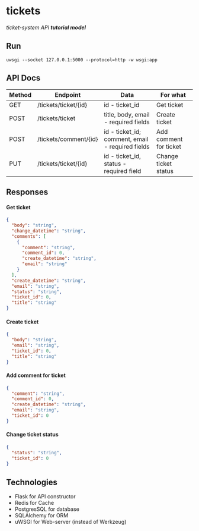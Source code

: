 # tickets
_ticket-system API **tutorial model**_

## Run

```
uwsgi --socket 127.0.0.1:5000 --protocol=http -w wsgi:app
```

## API Docs

| Method | Endpoint | Data | For what |
| --- | --- | --- | --- |
| GET | /tickets/ticket/{id} | id - ticket_id | Get ticket |
| POST | /tickets/ticket | title, body, email - required fields | Create ticket |
| POST | /tickets/comment/{id} | id - ticket_id; comment, email  - required fields | Add comment for ticket |
| PUT | /tickets/ticket/{id} | id - ticket_id, status - required field | Change ticket status |

## Responses

#### Get ticket
```json
{
  "body": "string", 
  "change_datetime": "string", 
  "comments": [
    {
      "comment": "string", 
      "comment_id": 0, 
      "create_datetime": "string", 
      "email": "string"
    }
  ], 
  "create_datetime": "string", 
  "email": "string", 
  "status": "string", 
  "ticket_id": 0, 
  "title": "string"
}
```

#### Create ticket
```json
{
  "body": "string", 
  "email": "string", 
  "ticket_id": 0, 
  "title": "string"
}
```

#### Add comment for ticket
```json
{
  "comment": "string", 
  "comment_id": 0, 
  "create_datetime": "string", 
  "email": "string", 
  "ticket_id": 0
}
```

#### Change ticket status
```json
{
  "status": "string", 
  "ticket_id": 0
}
```

## Technologies

* Flask for API constructor
* Redis for Cache
* PostgresSQL for database
* SQLAlchemy for ORM
* uWSGI for Web-server (instead of Werkzeug)